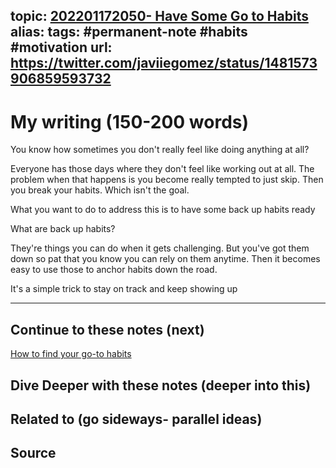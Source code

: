 topic: [202201172050- Have Some Go to Habits](.md)
alias: 
tags: #permanent-note #habits #motivation
url: https://twitter.com/javiiegomez/status/1481573906859593732
---

# My writing (150-200 words)

You know how sometimes you don't really feel like doing anything at all?

Everyone has those days where they don't feel like working out at all. The problem when that happens is you become really tempted to just skip. Then you break your habits. Which isn't the goal.

What you want to do to address this is to have some back up habits ready

What are back up habits?

They're things you can do when it gets challenging. But you've got them down so pat that you know you can rely on them anytime. Then it becomes easy to use those to anchor habits down the road.

It's a simple trick to stay on track and keep showing up

---
## Continue to these notes (next)
[How to find your go-to habits](How%20to%20find%20your%20go-to%20habits.md)

## Dive Deeper with these notes (deeper into this)
		
## Related to (go sideways- parallel ideas)
	
## Source